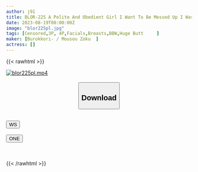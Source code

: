 ```yaml
---
author: j91
title: BLOR-225 A Polite And Obedient Girl I Want To Be Messed Up I Was A Pervert I Wanted To Be A Demon Boko Blame Irama, Vomit, Covered In Body Fluids And Crying Do M Acme
date: 2023-08-19T00:00:00Z
image: "blor225pl.jpg"
tags: [Censored,3P, 4P,Facials,Breasts,BBW,Huge Butt	 ]
maker: [Burokkori- / Mousou Zoku  ]
actress: []
---
```



{{< rawhtml >}}

<div class="video" data-videoid="dvk1rttnicso">
    <a href="javascript:;">
        <img src="https://my.j91.asia/posts/blor225pl/blor225pl.jpg" width="WIDTH" height="HEIGHT" alt="blor225pl.mp4" loading="lazy">
    </a>
</div>

<script type="text/javascript" src="https://j91.asia/asset/on-demand-ws.js"></script>

<br>
  <link rel="stylesheet" href="https://j91.asia/asset/bs5.css">
  
  <center>
  <button class="btn btn-primary" type="button" data-bs-toggle="collapse" data-bs-target=".multi-collapse" aria-expanded="false" aria-controls="multiCollapseExample1 multiCollapseExample2"><h2>Download</h2></button></center>
</p>
<div class="row">
  <div class="col">
    <div class="collapse multi-collapse" id="multiCollapseExample1">
      <div class="card card-body">
	      	      <br>
<div class="buttons">  
<a href="https://wolfstream.tv/dvk1rttnicso"><button class="btn-hover color-3"><i class="fa fa-download"></i> WS</button></a></div>
    </div>
  </div>
</div>
  <div class="col">
    <div class="collapse multi-collapse" id="multiCollapseExample2">
      <div class="card card-body">
	      <br>
<div class="buttons">
    <a href="https://oneupload.to/u9eg4eqe1oix"><button class="btn-hover color-9"><i class="fa fa-download"></i> ONE</button></a></div>
<br><br>
      </div>
    </div>
  </div>
</div>

{{< /rawhtml >}}